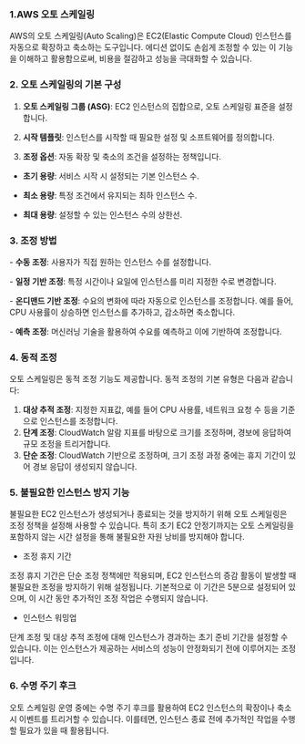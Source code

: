 



### 1.AWS 오토 스케일링

  AWS의 오토 스케일링(Auto Scaling)은 EC2(Elastic Compute Cloud) 인스턴스를 자동으로 확장하고 축소하는 도구입니다. 에디션 없이도 손쉽게 조정할 수 있는 이 기능을 이해하고 활용함으로써, 비용을 절감하고 성능을 극대화할 수 있습니다.



### 2. 오토 스케일링의 기본 구성

1. **오토 스케일링 그룹 (ASG)**: EC2 인스턴스의 집합으로, 오토 스케일링 표준을 설정합니다.

2. **시작 템플릿**: 인스턴스를 시작할 때 필요한 설정 및 소프트웨어를 정의합니다.

3. **조정 옵션**: 자동 확장 및 축소의 조건을 설정하는 정책입니다.
- **초기 용량**: 서비스 시작 시 설정되는 기본 인스턴스 수.
   
- **최소 용량**: 특정 조건에서 유지되는 최하 인스턴스 수.
   
- **최대 용량**: 설정할 수 있는 인스턴스 수의 상한선.



### 3. 조정 방법

\- **수동 조정**: 사용자가 직접 원하는 인스턴스 수를 설정합니다.

\- **일정 기반 조정**: 특정 시간이나 요일에 인스턴스를 미리 지정한 수로 변경합니다.

\- **온디맨드 기반 조정**: 수요의 변화에 따라 자동으로 인스턴스를 조정합니다. 예를 들어, CPU 사용률이 상승하면 인스턴스를 추가하고, 감소하면 축소합니다.

\- **예측 조정**: 머신러닝 기술을 활용하여 수요를 예측하고 이에 기반하여 조정합니다.



### 4. 동적 조정

오토 스케일링은 동적 조정 기능도 제공합니다. 동적 조정의 기본 유형은 다음과 같습니다:

1. **대상 추적 조정**: 지정한 지표값, 예를 들어 CPU 사용률, 네트워크 요청 수 등을 기준으로 인스턴스를 조정합니다.
2. **단계 조정**: CloudWatch 알람 지표를 바탕으로 크기를 조정하며, 경보에 응답하여 규모 조정을 트리거합니다.
3. **단순 조정**: CloudWatch 기반으로 조정하며, 크기 조정 과정 중에는 휴지 기간이 있어 경보 응답이 생성되지 않습니다.



### 5. 불필요한 인스턴스 방지 기능

 불필요한 EC2 인스턴스가 생성되거나 종료되는 것을 방지하기 위해 오토 스케일링은 조정 정책을 설정해 사용할 수 있습니다. 특히 초기 EC2 안정기까지는 오토 스케일링을 포함하지 않는 시간 설정을 통해 불필요한 자원 낭비를 방지해야 합니다.



- 조정 휴지 기간

 조정 휴지 기간은 단순 조정 정책에만 적용되며, EC2 인스턴스의 증감 활동이 발생할 때 불필요한 조정을 방지하기 위해 설정됩니다. 기본적으로 이 기간은 5분으로 설정되어 있으며, 이 시간 동안 추가적인 조정 작업은 수행되지 않습니다.



- 인스턴스 워밍업

단계 조정 및 대상 추적 조정에 대해 인스턴스가 경과하는 초기 준비 기간을 설정할 수 있습니다. 이는 인스턴스가 제공하는 서비스의 성능이 안정화되기 전에 이루어지는 조정입니다.



### 6. 수명 주기 후크

오토 스케일링 운영 중에는 수명 주기 후크를 활용하여 EC2 인스턴스의 확장이나 축소 시 이벤트를 트리거할 수 있습니다. 이를테면, 인스턴스 종료 전에 추가적인 작업을 수행할 필요가 있을 때 활용됩니다.